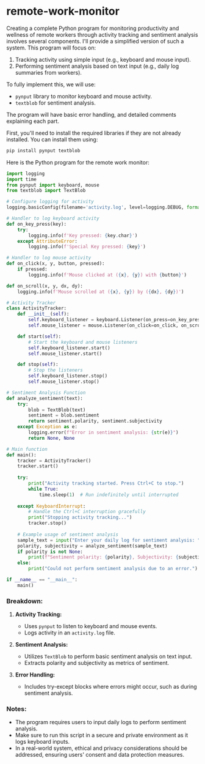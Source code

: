 # remote-work-monitor

Creating a complete Python program for monitoring productivity and wellness of remote workers through activity tracking and sentiment analysis involves several components. I'll provide a simplified version of such a system. This program will focus on:

1. Tracking activity using simple input (e.g., keyboard and mouse input).
2. Performing sentiment analysis based on text input (e.g., daily log summaries from workers).

To fully implement this, we will use:
- `pynput` library to monitor keyboard and mouse activity.
- `textblob` for sentiment analysis.

The program will have basic error handling, and detailed comments explaining each part. 

First, you'll need to install the required libraries if they are not already installed. You can install them using:
```bash
pip install pynput textblob
```

Here is the Python program for the remote work monitor:

```python
import logging
import time
from pynput import keyboard, mouse
from textblob import TextBlob

# Configure logging for activity
logging.basicConfig(filename='activity.log', level=logging.DEBUG, format='%(asctime)s - %(message)s')

# Handler to log keyboard activity
def on_key_press(key):
    try:
        logging.info(f'Key pressed: {key.char}')
    except AttributeError:
        logging.info(f'Special Key pressed: {key}')

# Handler to log mouse activity
def on_click(x, y, button, pressed):
    if pressed:
        logging.info(f'Mouse clicked at ({x}, {y}) with {button}')

def on_scroll(x, y, dx, dy):
    logging.info(f'Mouse scrolled at ({x}, {y}) by ({dx}, {dy})')

# Activity Tracker
class ActivityTracker:
    def __init__(self):
        self.keyboard_listener = keyboard.Listener(on_press=on_key_press)
        self.mouse_listener = mouse.Listener(on_click=on_click, on_scroll=on_scroll)

    def start(self):
        # Start the keyboard and mouse listeners
        self.keyboard_listener.start()
        self.mouse_listener.start()

    def stop(self):
        # Stop the listeners
        self.keyboard_listener.stop()
        self.mouse_listener.stop()

# Sentiment Analysis Function
def analyze_sentiment(text):
    try:
        blob = TextBlob(text)
        sentiment = blob.sentiment
        return sentiment.polarity, sentiment.subjectivity
    except Exception as e:
        logging.error(f"Error in sentiment analysis: {str(e)}")
        return None, None

# Main function
def main():
    tracker = ActivityTracker()
    tracker.start()
    
    try:
        print("Activity tracking started. Press Ctrl+C to stop.")
        while True:
            time.sleep(1)  # Run indefinitely until interrupted
        
    except KeyboardInterrupt:
        # Handle the Ctrl+C interruption gracefully
        print("Stopping activity tracking...")
        tracker.stop()
    
    # Example usage of sentiment analysis
    sample_text = input("Enter your daily log for sentiment analysis: ")
    polarity, subjectivity = analyze_sentiment(sample_text)
    if polarity is not None:
        print(f"Sentiment polarity: {polarity}, Subjectivity: {subjectivity}")
    else:
        print("Could not perform sentiment analysis due to an error.")

if __name__ == "__main__":
    main()
```

### Breakdown:

1. **Activity Tracking:**
   - Uses `pynput` to listen to keyboard and mouse events.
   - Logs activity in an `activity.log` file.

2. **Sentiment Analysis:**
   - Utilizes `TextBlob` to perform basic sentiment analysis on text input.
   - Extracts polarity and subjectivity as metrics of sentiment.

3. **Error Handling:**
   - Includes try-except blocks where errors might occur, such as during sentiment analysis.

### Notes:

- The program requires users to input daily logs to perform sentiment analysis.
- Make sure to run this script in a secure and private environment as it logs keyboard inputs.
- In a real-world system, ethical and privacy considerations should be addressed, ensuring users' consent and data protection measures.